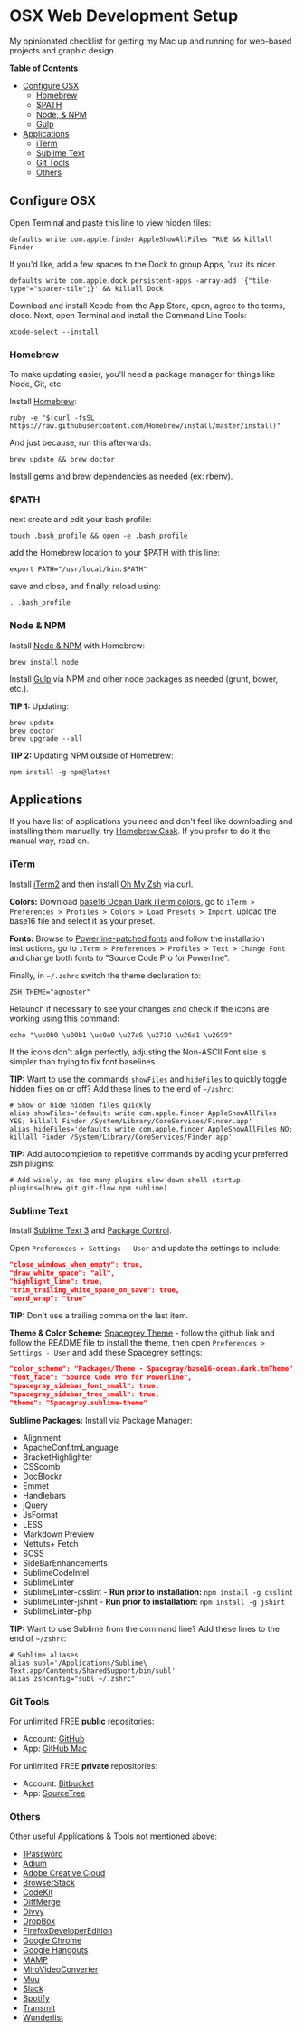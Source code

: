 # OSX Web Development Setup

My opinionated checklist for getting my Mac up and running for web-based projects and graphic design.

**Table of Contents**

- [Configure OSX](#configure-osx)
	- [Homebrew](#homebrew)
	- [$PATH](#path)
	- [Node, & NPM](#node--npm)
	- [Gulp](#gulp)
- [Applications](#applications)
	- [iTerm](#iterm)
	- [Sublime Text](#sublime-text)
	- [Git Tools](#git-tools)
	- [Others](#others)

## Configure OSX

Open Terminal and paste this line to view hidden files:

```
defaults write com.apple.finder AppleShowAllFiles TRUE && killall Finder
```

If you'd like, add a few spaces to the Dock to group Apps, 'cuz its nicer.

```
defaults write com.apple.dock persistent-apps -array-add '{"tile-type"="spacer-tile";}' && killall Dock
```

Download and install Xcode from the App Store, open, agree to the terms, close. Next, open Terminal and install the Command Line Tools:

```
xcode-select --install
```

### Homebrew

To make updating easier, you'll need a package manager for things like Node, Git, etc.

Install [Homebrew](http://brew.sh/):

```
ruby -e "$(curl -fsSL https://raw.githubusercontent.com/Homebrew/install/master/install)"
```

And just because, run this afterwards:

```
brew update && brew doctor
```

Install gems and brew dependencies as needed (ex: rbenv).

### $PATH

next create and edit your bash profile:

```
touch .bash_profile && open -e .bash_profile
```

add the Homebrew location to your $PATH with this line:

```
export PATH="/usr/local/bin:$PATH"
```

save and close, and finally, reload using:

```
. .bash_profile
```

### Node & NPM

Install [Node & NPM](#) with Homebrew:

```
brew install node
```

Install [Gulp](http://gulpjs.com/) via NPM and other node packages as needed (grunt, bower, etc.).

**TIP 1:** Updating:

```
brew update
brew doctor
brew upgrade --all
```

**TIP 2:** Updating NPM outside of Homebrew:

```
npm install -g npm@latest
```

## Applications

If you have list of applications you need and don't feel like downloading and installing them manually, try [Homebrew Cask](http://caskroom.io/). If you prefer to do it the manual way, read on.

### iTerm

Install [iTerm2](https://www.iterm2.com/) and then install [Oh My Zsh](https://github.com/robbyrussell/oh-my-zsh) via curl.

**Colors:**
Download [base16 Ocean Dark iTerm colors](https://raw.githubusercontent.com/chriskempson/base16-iterm2/master/base16-ocean.dark.itermcolors), go to `iTerm > Preferences > Profiles > Colors > Load Presets > Import`, upload the base16 file and select it as your preset.

**Fonts:**
Browse to [Powerline-patched fonts](https://github.com/powerline/fonts) and follow the installation instructions, go to `iTerm > Preferences > Profiles > Text > Change Font` and change both fonts to "Source Code Pro for Powerline".

Finally, in `~/.zshrc` switch the theme declaration to:

```
ZSH_THEME="agnoster"
```

Relaunch if necessary to see your changes and check if the icons are working using this command:

```
echo "\ue0b0 \u00b1 \ue0a0 \u27a6 \u2718 \u26a1 \u2699"
```

If the icons don't align perfectly, adjusting the Non-ASCII Font size is simpler than trying to fix font baselines.

**TIP:** Want to use the commands `showFiles` and `hideFiles` to quickly toggle hidden files on or off? Add these lines to the end of `~/zshrc`:

```
# Show or hide hidden files quickly
alias showFiles='defaults write com.apple.finder AppleShowAllFiles YES; killall Finder /System/Library/CoreServices/Finder.app'
alias hideFiles='defaults write com.apple.finder AppleShowAllFiles NO; killall Finder /System/Library/CoreServices/Finder.app'
```

**TIP:** Add autocompletion to repetitive commands by adding your preferred zsh plugins:

```
# Add wisely, as too many plugins slow down shell startup.
plugins=(brew git git-flow npm sublime)
```

### Sublime Text

Install [Sublime Text 3](http://www.sublimetext.com/3) and [Package Control](https://packagecontrol.io/installation).

Open `Preferences > Settings - User` and update the settings to include:

```json
"close_windows_when_empty": true,
"draw_white_space": "all",
"highlight_line": true,
"trim_trailing_white_space_on_save": true,
"word_wrap": "true"
```

**TIP:** Don't use a trailing comma on the last item.

**Theme & Color Scheme:**
[Spacegrey Theme](http://kkga.github.io/spacegray/) - follow the github link  and follow the README file to install the theme, then open `Preferences > Settings - User` and add these Spacegrey settings:

```json
"color_scheme": "Packages/Theme - Spacegray/base16-ocean.dark.tmTheme",
"font_face": "Source Code Pro for Powerline",
"spacegray_sidebar_font_small": true,
"spacegray_sidebar_tree_small": true,
"theme": "Spacegray.sublime-theme"
```

**Sublime Packages:**
Install via Package Manager:

- Alignment
- ApacheConf.tmLanguage
- BracketHighlighter
- CSScomb
- DocBlockr
- Emmet
- Handlebars
- jQuery
- JsFormat
- LESS
- Markdown Preview
- Nettuts+ Fetch
- SCSS
- SideBarEnhancements
- SublimeCodeIntel
- SublimeLinter
- SublimeLinter-csslint - **Run prior to installation:** `npm install -g csslint`
- SublimeLinter-jshint - **Run prior to installation:** `npm install -g jshint`
- SublimeLinter-php

**TIP:** Want to use Sublime from the command line? Add these lines to the end of `~/zshrc`:

```
# Sublime aliases
alias subl='/Applications/Sublime\ Text.app/Contents/SharedSupport/bin/subl'
alias zshconfig="subl ~/.zshrc"
```

### Git Tools

For unlimited FREE **public** repositories:

- Account: [GitHub](https://github.com/)
- App: [GitHub Mac](https://mac.github.com/)

For unlimited FREE **private** repositories:

- Account: [Bitbucket](https://bitbucket.org/)
- App: [SourceTree](https://www.sourcetreeapp.com/)

### Others

Other useful Applications & Tools not mentioned above:

- [1Password](https://agilebits.com/onepassword)
- [Adium](https://adium.im/)
- [Adobe Creative Cloud](http://www.adobe.com/creativecloud.html)
- [BrowserStack](https://www.browserstack.com/)
- [CodeKit](https://incident57.com/codekit/)
- [DiffMerge](https://sourcegear.com/diffmerge/)
- [Divvy](http://mizage.com/divvy/)
- [DropBox](https://www.dropbox.com/)
- [FirefoxDeveloperEdition](https://www.mozilla.org/en-US/firefox/developer/)
- [Google Chrome](http://www.google.com/chrome/)
- [Google Hangouts](https://plus.google.com/hangouts)
- [MAMP](https://www.mamp.info/en/downloads/)
- [MiroVideoConverter](http://www.mirovideoconverter.com/)
- [Mou](http://25.io/mou/)
- [Slack](https://slack.com/)
- [Spotify](https://www.spotify.com/)
- [Transmit](https://panic.com/transmit/)
- [Wunderlist](https://www.wunderlist.com/)
